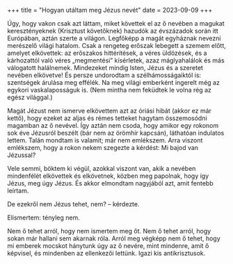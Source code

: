 +++
title = "Hogyan utáltam meg Jézus nevét"
date = 2023-09-09
+++

Úgy, hogy vakon csak azt láttam,
miket követtek el az ő nevében
a magukat keresztényeknek (Krisztust követőknek) hazudók
az évszázadok során itt Európában,
aztán szerte a világon.
Legfőképp a magát egyháznak nevezni merészelő világi hatalom.
Csak a rengeteg erőszak lebegett a szemem előtt,
amelyet elkövettek:
az erőszakos hittérítések,
a véres üldözések,
és a kárhozattól való véres „megmentési” kísérletek,
azaz máglyahalálok és más válogatott halálnemek.
Mindezeket mindig Isten, Jézus és a szeretet nevében elkövetve!
És persze undorodtam
a szélhámosságaiktól is:
szentségek árulása meg effélék.
Na meg világi emberként ingerelt még az egykori vaskalaposságuk is.
(Nem mintha nem feküdtek le volna rég az egész világgal.)

Magát Jézust nem ismerve
elkövettem azt az óriási hibát (akkor ez már kettő),
hogy ezeket az aljas és rémes tetteket
hagytam összemosódni magamban az ő nevével.
Így aztán nem csoda, hogy amikor egy rokonom
sok éve Jézusról beszélt (bár nem az örömhír kapcsán),
láthatóan indulatos lettem.
Talán mondtam is valamit; már nem emlékszem.
Arra viszont emlékszem, hogy a rokon nekem szegezte a kérdést:
Mi bajod van Jézussal?

Vele semmi, böktem ki végül,
azokkal viszont van,
akik a nevében mindenfélét elkövettek és elkövetnek,
közben meg papolnak, hogy így Jézus, meg úgy Jézus.
És akkor elmondtam nagyjából azt,
amit fentebb leírtam.

De ezekről nem Jézus tehet, nem? – kérdezte.

Elismertem: tényleg nem.

Nem ő tehet arról,
hogy nem ismertem meg őt.
Nem ő tehet arról,
hogy sokan már hallani sem akarnak róla.
Arról meg végképp nem ő tehet,
hogy mi emberek mocskot hánytunk úgy az ő nevére,
mint mindenre, amit ő képvisel,
és mindenben az ellenkezői lettünk.
Igazi kis antikrisztusok.

